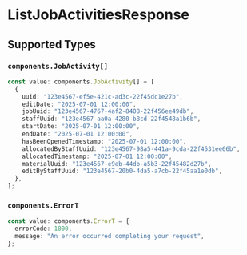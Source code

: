 # ListJobActivitiesResponse


## Supported Types

### `components.JobActivity[]`

```typescript
const value: components.JobActivity[] = [
  {
    uuid: "123e4567-ef5e-421c-ad3c-22f45dc1e27b",
    editDate: "2025-07-01 12:00:00",
    jobUuid: "123e4567-4767-4af2-8408-22f456ee49db",
    staffUuid: "123e4567-aa0a-4280-b8cd-22f4548a1b6b",
    startDate: "2025-07-01 12:00:00",
    endDate: "2025-07-01 12:00:00",
    hasBeenOpenedTimestamp: "2025-07-01 12:00:00",
    allocatedByStaffUuid: "123e4567-98a5-441a-9cda-22f4531ee66b",
    allocatedTimestamp: "2025-07-01 12:00:00",
    materialUuid: "123e4567-e9eb-44db-a5b3-22f45482d27b",
    editByStaffUuid: "123e4567-20b0-4da5-a7cb-22f45aa1e0db",
  },
];
```

### `components.ErrorT`

```typescript
const value: components.ErrorT = {
  errorCode: 1000,
  message: "An error occurred completing your request",
};
```

